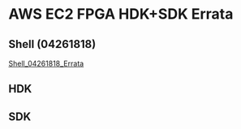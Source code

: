 
# AWS EC2 FPGA HDK+SDK Errata

## Shell (04261818)
[Shell_04261818_Errata](./hdk/docs/AWS_Shell_ERRATA.md)

## HDK

## SDK
